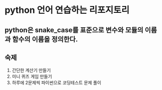 # python 언어 연습하는 리포지토리

## python은 snake_case를 표준으로 변수와 모듈의 이름과 함수의 이름을 정의한다.

## 숙제

1. 간단한 계산기 만들기
2. 미니 퀴즈 게임 만들기
3. 하루에 2문제씩 파이썬으로 코딩테스트 문제 풀이
